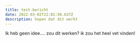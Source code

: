 ```yaml
---
title: test-bericht
date: 2022-03-02T22:01:50.637Z
description: hopen dat dit werkt
---
```

Ik heb geen idee.... zou dit werken? ik zou het heel vet vinden!
